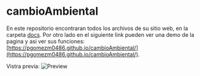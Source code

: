 # cambioAmbiental
En este repositorio encontraran todos los archivos de su sitio web, en la carpeta [docs](https://github.com/pgomezm0486/cambioAmbiental/tree/master/docs). Por otro lado en el siguiente link pueden ver una demo de la pagina y asi ver sus funciones: [https://pgomezm0486.github.io/cambioAmbiental/](https://pgomezm0486.github.io/cambioAmbiental/).

Vistra previa:
![Preview](https://github.com/pgomezm0486/cambioAmbiental/blob/master/docs/Preview.jpg)
